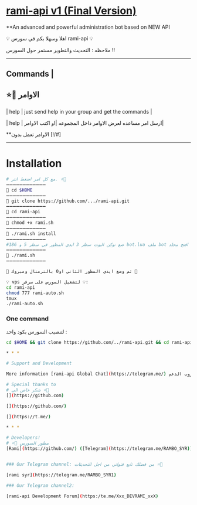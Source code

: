 # [rami-api v1 (Final Version)](https://telegram.me/RAMBO_SYR)

**An advanced and powerful administration bot based on NEW API

💡 اهلا وسهلا بكم في سورس rami-api 💡

ملاحظه : التحديث والتطوير مستمر حول السورس ‼️

* * *

## Commands |
## ⭐️💎 الاوامر
| help | just send help in your group and get the commands |

| help | ارسل امر مساعده لعرض الاوامر داخل المجموعه |او اكتب الاوامر|

**الاوامر تعمل بدون [!/#]

* * *

# Installation
```sh
# مع كل امر اضغط انتر. ⭐️💎
➖➖➖➖➖➖➖➖➖➖➖➖
🔹 cd $HOME
➖➖➖➖➖➖➖➖➖➖➖➖
🔹 git clone https://github.com/.../rami-api.git
➖➖➖➖➖➖➖➖➖➖➖➖
🔹 cd rami-api
➖➖➖➖➖➖➖➖➖➖➖➖
🔹 chmod +x rami.sh
➖➖➖➖➖➖➖➖➖➖➖➖
🔹 ./rami.sh install
➖➖➖➖➖➖➖➖➖➖➖➖
#ضع توكن البوت سطر 3 ايدي المطور في سطر 5 و 186 bot.lua ملف bot افتح مجلد 
➖➖➖➖➖➖➖➖➖➖➖➖
🔹 ./rami.sh 
➖➖➖➖➖➖➖➖➖➖➖➖

💎 ثم وضع ايدي المطور الثاني او0 بالترمنال ومبروك 💎

💡 vps لتشغيل السورس على سرفر 💡:
cd rami-api
chmod 777 rami-auto.sh
tmux
./rami-auto.sh
```
### One command
لتنصيب السورس بكود واحد  :
```sh
cd $HOME && git clone https://github.com/../rami-api.git && cd rami-api && chmod +x rami.sh && ./rami.sh install && ./rami.sh

* * *

# Support and Development

More information [rami-api Global Chat](https://telegram.me/) كروب الدعم 

# Special thanks to
# شكر خاص الى ⭐️💎
[](https://github.com)

[](https://github.com/)

[](https://t.me/)

* * *

# Developers!
# ⭐️💎 مطور السورس
[Rami](https://github.com/) ([Telegram](https://telegram.me/RAMBO_SYR))


### Our Telegram channel: من قضلك تابع قنواتي من اجل التحديثات ⭐️💎

[rami syr](https://telegram.me/RAMBO_SYR1)

### Our Telegram channel2:

[rami-api Development Forum](https:/te.me/Xxx_DEVRAMI_xxX)
